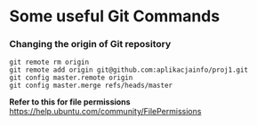 # Some useful Git Commands

### Changing the origin of Git repository
```console
git remote rm origin
git remote add origin git@github.com:aplikacjainfo/proj1.git
git config master.remote origin
git config master.merge refs/heads/master
```
**Refer to this for file permissions**
https://help.ubuntu.com/community/FilePermissions
